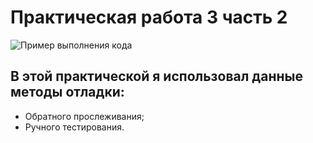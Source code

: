 # Практическая работа 3 часть 2
![Пример выполнения кода](https://github.com/user-attachments/assets/aafea7ba-3efb-443e-be4e-0ab3e45c8e61)
## В этой практической я использовал данные методы отладки:
- Обратного прослеживания;
- Ручного тестирования.

